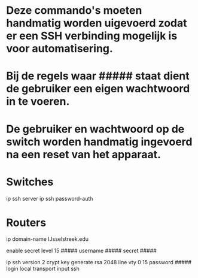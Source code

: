 # Deze commando's moeten handmatig worden uigevoerd zodat er een SSH verbinding mogelijk is voor automatisering.
# Bij de regels waar ##### staat dient de gebruiker een eigen wachtwoord in te voeren.
# De gebruiker en wachtwoord op de switch worden handmatig ingevoerd na een reset van het apparaat.

# Switches

ip ssh server
ip ssh password-auth

# Routers

ip domain-name IJsselstreek.edu

enable secret level 15 #####
username ##### secret #####

ip ssh version 2
crypt key generate rsa
2048
line vty 0 15
password #####
login local
transport input ssh